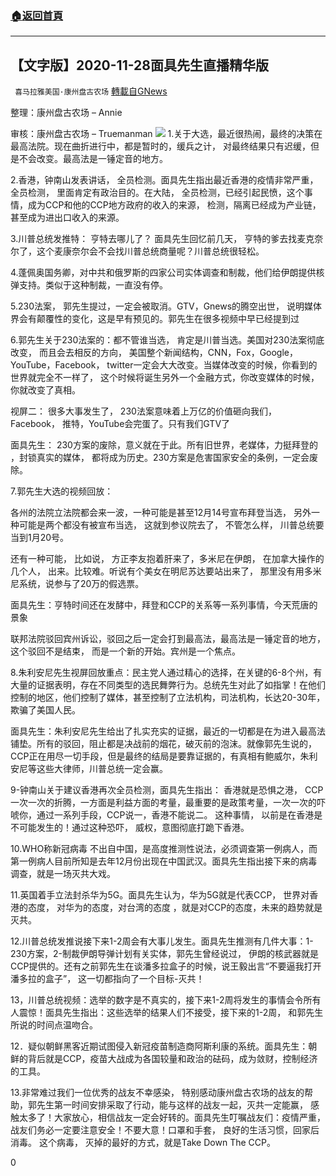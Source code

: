 ###  [:house:返回首頁](https://github.com/ourhimalayas/txt)
---

## 【文字版】2020-11-28面具先生直播精华版
` 喜马拉雅美国·康州盘古农场` [轉載自GNews](https://gnews.org/zh-hans/598733/)

整理：康州盘古农场 – Annie

审核：康州盘古农场 – Truemanman
![]()![](https://gnews-media-offload.s3.amazonaws.com/wp-content/uploads/2020/11/26064531/527320c61f50a338.jpg)
1.关于大选，最近很热闹，最终的决策在最高法院。现在曲折进行中，都是暂时的，缓兵之计， 对最终结果只有迟缓，但是不会改变。最高法是一锤定音的地方。

2.香港，钟南山发表讲话， 全员检测。面具先生指出最近香港的疫情非常严重，全员检测， 里面肯定有政治目的。在大陆， 全员检测，已经引起民愤，这个事情，成为CCP和他的CCP地方政府的收入的来源， 检测，隔离已经成为产业链，甚至成为进出口收入的来源。

3.川普总统发推特： 亨特去哪儿了？ 面具先生回忆前几天， 亨特的爹去找麦克奈尔了，这个麦康奈尔会不会找川普总统商量呢？川普总统很轻松。

4.蓬佩奥国务卿，对中共和俄罗斯的四家公司实体调查和制裁，他们给伊朗提供核弹支持。类似于这种制裁，一直没有停。

5.230法案， 郭先生提过，一定会被取消。GTV，Gnews的腾空出世， 说明媒体界会有颠覆性的变化，这是早有预见的。郭先生在很多视频中早已经提到过

6.郭先生关于230法案的：都不管谁当选， 肯定是川普当选。美国对230法案彻底改变， 而且会去相反的方向， 美国整个新闻结构，CNN，Fox，Google，YouTube，Facebook， twitter一定会大大改变。当媒体改变的时候，你看到的世界就完全不一样了， 这个时候将诞生另外一个金融方式，你改变媒体的时候，你就改变了真相。

视屏二： 很多大事发生了， 230法案意味着上万亿的价值砸向我们， Facebook， 推特，YouTube会完蛋了。只有我们GTV了

面具先生： 230方案的废除，意义就在于此。所有旧世界，老媒体，力挺拜登的 ，封锁真实的媒体， 都将成为历史。230方案是危害国家安全的条例，一定会废除。

7.郭先生大选的视频回放：

各州的法院立法院都会来一波，一种可能是甚至12月14号宣布拜登当选， 另外一种可能是两个都没有被宣布当选， 这就到参议院去了， 不管怎么样， 川普总统要当到1月20号。

还有一种可能， 比如说， 方正李友抱着肝来了，多米尼在伊朗， 在加拿大操作的几个人， 出来。比较难。听说有个美女在明尼苏达要站出来了， 那里没有用多米尼系统，说参与了20万的假选票。

面具先生：亨特时间还在发酵中，拜登和CCP的关系等一系列事情，今天荒唐的景象

联邦法院驳回宾州诉讼，驳回之后一定会打到最高法，最高法是一锤定音的地方，这个驳回不是结束， 而是一个新的开始。宾州是一个焦点。

8.朱利安尼先生视屏回放重点：民主党人通过精心的选择，在关键的6-8个州，有大量的证据表明，存在不同类型的选民舞弊行为。总统先生对此了如指掌！在他们控制的地区，他们控制了媒体，甚至控制了立法机构，司法机构，长达20-30年，欺骗了美国人民。

面具先生：朱利安尼先生给出了扎实充实的证据，最近的一切都是在为进入最高法铺垫。所有的驳回，阻止都是决战前的烟花，破灭前的泡沫。就像郭先生说的，CCP正在用尽一切手段，但是最终的结局是要靠证据的，有真相有鲍威尔，朱利安尼等这些大律师，川普总统一定会赢。

9-钟南山关于建议香港再次全员检测，面具先生指出： 香港就是恐惧之港， CCP一次一次的折腾，一方面是利益方面的考量，最重要的是政策考量，一次一次的吓唬你，通过一系列手段，CCP说一，香港不能说二。 这种事情， 以前是在香港是不可能发生的！通过这种恐吓， 威权，意图彻底打跪下香港。

10.WHO称新冠病毒 不出自中国，是高度推测性说法，必须调查第一例病人，而第一例病人目前所知是去年12月份出现在中国武汉。面具先生指出接下来的病毒调查，就是一场灭共大戏。

11.英国着手立法封杀华为5G。面具先生认为，华为5G就是代表CCP， 世界对香港的态度， 对华为的态度，对台湾的态度 ，就是对CCP的态度，未来的趋势就是灭共。

12.川普总统发推说接下来1-2周会有大事儿发生。面具先生推测有几件大事：1-230方案，2-制裁伊朗导弹计划有关实体，郭先生曾经说过， 伊朗的核武器就是CCP提供的。还有之前郭先生在谈潘多拉盒子的时候，说王毅出言“不要逼我打开潘多拉的盒子”， 这一切都指向了一个目标-灭共！

13，川普总统视频：选举的数字是不真实的，接下来1-2周将发生的事情会令所有人震惊！面具先生指出：这些选举的结果人们不接受，接下来的1-2周， 和郭先生所说的时间点温吻合。

12．疑似朝鲜黑客近期试图侵入新冠疫苗制造商阿斯利康的系统。面具先生：朝鲜的背后就是CCP，疫苗大战成为各国较量和政治的砝码，成为敛财，控制经济的工具。

13.非常难过我们一位优秀的战友不幸感染， 特别感动康州盘古农场的战友的帮助，郭先生第一时间安排采取了行动，能与这样的战友一起，灭共一定能赢， 感触太多了！大家放心，相信战友一定会好转的。面具先生叮嘱战友们：疫情严重， 战友们务必一定要注意安全！不要大意！口罩和手套， 良好的生活习惯，回家后消毒。 这个病毒， 灭掉的最好的方式，就是Take Down The CCP。

0
